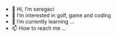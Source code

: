 - 👋 Hi, I’m seregaci
- 👀 I’m interested in golf, game and coding
- 🌱 I’m currently learning ...
- 📫 How to reach me ...

<!---
seregaci/seregaci is a ✨ special ✨ repository because its `README.md` (this file) appears on your GitHub profile.
You can click the Preview link to take a look at your changes.
--->

